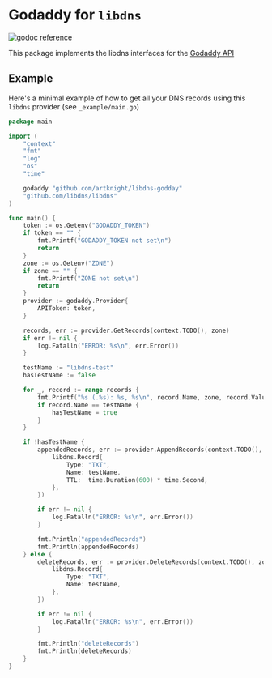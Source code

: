# Godaddy for `libdns`

[![godoc reference](https://img.shields.io/badge/godoc-reference-blue.svg)](https://pkg.go.dev/github.com/artknight/libdns-godaddy)

This package implements the libdns interfaces for the [Godaddy API](https://developer.godaddy.com/doc/endpoint/domains)

## Example

Here's a minimal example of how to get all your DNS records using this `libdns` provider (see `_example/main.go`)

```go
package main

import (
	"context"
	"fmt"
	"log"
	"os"
	"time"

	godaddy "github.com/artknight/libdns-godday"
	"github.com/libdns/libdns"
)

func main() {
	token := os.Getenv("GODADDY_TOKEN")
	if token == "" {
		fmt.Printf("GODADDY_TOKEN not set\n")
		return
	}
	zone := os.Getenv("ZONE")
	if zone == "" {
		fmt.Printf("ZONE not set\n")
		return
	}
	provider := godaddy.Provider{
		APIToken: token,
	}

	records, err := provider.GetRecords(context.TODO(), zone)
	if err != nil {
		log.Fatalln("ERROR: %s\n", err.Error())
	}

	testName := "libdns-test"
	hasTestName := false

	for _, record := range records {
		fmt.Printf("%s (.%s): %s, %s\n", record.Name, zone, record.Value, record.Type)
		if record.Name == testName {
			hasTestName = true
		}
	}

	if !hasTestName {
		appendedRecords, err := provider.AppendRecords(context.TODO(), zone, []libdns.Record{
			libdns.Record{
				Type: "TXT",
				Name: testName,
				TTL:  time.Duration(600) * time.Second,
			},
		})

		if err != nil {
			log.Fatalln("ERROR: %s\n", err.Error())
		}

		fmt.Println("appendedRecords")
		fmt.Println(appendedRecords)
	} else {
		deleteRecords, err := provider.DeleteRecords(context.TODO(), zone, []libdns.Record{
			libdns.Record{
				Type: "TXT",
				Name: testName,
			},
		})

		if err != nil {
			log.Fatalln("ERROR: %s\n", err.Error())
		}

		fmt.Println("deleteRecords")
		fmt.Println(deleteRecords)
	}
}
```